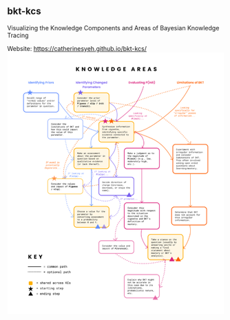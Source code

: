 ## bkt-kcs

Visualizing the Knowledge Components and Areas of Bayesian Knowledge Tracing

Website: https://catherinesyeh.github.io/bkt-kcs/
![Screenshot](https://raw.githubusercontent.com/catherinesyeh/bkt-kcs/main/img/flowchart_preview.png)
